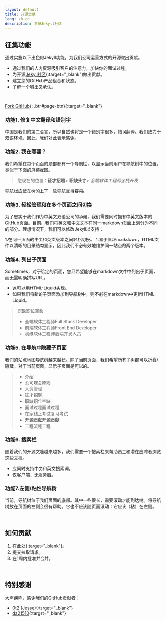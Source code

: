 ```yaml
---
layout: default
title: 开源贡献
lang: zh-cn
description: 贡献Jekyll社区
---
```




## 征集功能

通过实施以下出色的Jekyll功能，为我们公司运营方式的开源做出贡献。

* 通过我们的人力资源吸引客户的注意力，加快你的面试过程。
* 为开源[Jekyll社区](https://jekyllrb.com/){:target="_blank"}做出贡献。
* 建立您的GitHub产品组合和状态。
* 了解一个喊出来承认。

<br>

[Fork GitHub](https://github.com/avancevl/avl.github.io){: .btn#page-btn}{:target="_blank"}


### 功能1. 修复中文翻译和错别字

中国是我们的第二语言，所以自然也将是一个错别字很多，错误翻译。我们致力于双语环境，因此，我们对此表示感谢。

### 功能2. 我在哪里？

我们希望在每个页面的顶部都有一个导航栏，以显示当前用户在导航树中的位置，类似于下面的屏幕截图。

> 您现在的位置：**征才招聘**> **职缺头寸**> *全端软体工程师全栈开发*

导航栏应使在树的上下一级导航变得容易。

### 功能3. 轻松管理和在多个页面之间切换

为了忠实于我们作为中英文双语公司的承诺，我们需要同时拥有中英文版本的GitHub页面。目前，我们将英文和中文文本在同一markdown页面上划分为不同的部分。理想情况下，我们可以修改Jekyll以支持：

1.在同一页面的中文和英文版本之间轻松切换。
1.易于管理markdown，HTML文件以清晰的目录结构显示，因此我们不必有效地维护同一站点的两个版本。

### 功能4. 列出子页面

Sometimes，对于给定的页面，您只希望能够在markdown文件中列出子页面，而无需明确拼写URL。

* 这可以用HTML-Liquid实现。
* 如果我们将新的子页面添加到导航树中，则不必在markdown中更新HTML-Liquid。

>职缺职位空缺
> * 全端软体工程师Full Stack Developer
> * 前端软体工程师Front End Developer
> * 初级软体工程师后端开发人员

### 功能5. 在导航中隐藏子页面

我们的站点地图导航树越来越长。除了当前页面，我们希望所有子树都可以折叠/隐藏。对于当前页面，显示子页面是可以的。

> * 介绍
> * 公司理念原则
> * 人资管理
> * 征才招聘
> * 职缺职位空缺
> * 面试过程面试过程
> * 在家线上考试复习考试
> * **开源贡献开源贡献**
> * 工程流程工程

### 功能6. 搜索栏

随着我们的开源文档越来越多，我们需要一个搜索栏来帮助员工和潜在应聘者浏览这些文档。

* 应同时支持中文和英文搜索词。
* 仅客户端，无服务器。

### 功能7.左侧/粘性导航树

当前，导航树位于我们页面的底部。其中一些很长，需要滚动才能到达树。将导航树放在页面的左侧会很有帮助。它也不应该随页面滚动：它应该（粘）在左侧。

<br>

## 如何贡献

1. 在[此处](https://github.com/avancevl/avancevl.github.io){:target="_blank"}。
1. 提交拉取请求。
1. 在1周内批准并合并。

<br>

## 特别感谢

大声疾呼，感谢我们的GitHub贡献者：
* [0t2 (Jesse)](https://github.com/0t2){:target="_blank"}
* [da21510](https://github.com/da21510){:target="_blank"}

<br>

